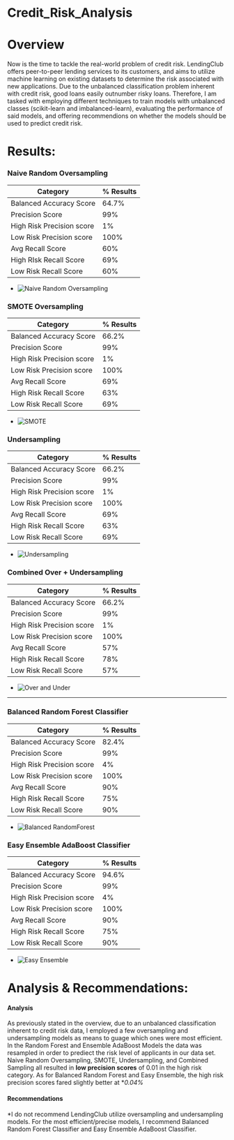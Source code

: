 # Credit_Risk_Analysis

# Overview 
Now is the time to tackle the real-world problem of credit risk. LendingClub offers peer-to-peer lending services to its customers, and aims to utilize machine learning on existing datasets to determine the risk associated with new applications. Due to the unbalanced classification problem inherent with credit risk, good loans easily outnumber risky loans. Therefore, I am tasked with employing different techniques to train models with unbalanced classes (scikit-learn and imbalanced-learn), evaluating the performance of said models, and offering recommendions on whether the models should be used to predict credit risk.


# Results: 

### Naive Random Oversampling
Category | % Results
------------ | -------------
Balanced Accuracy Score | 64.7%
Precision Score | 99%
High Risk Precision score| 1%
Low Risk Precision score | 100%
Avg Recall Score | 60%
High RIsk Recall Score | 69%
Low Risk Recall Score | 60%



- ![Naive Random Oversampling](https://user-images.githubusercontent.com/77905862/130278869-89ad5a41-9538-4155-9e6f-4baa2316425e.png)

 ### SMOTE Oversampling
Category | % Results
------------ | -------------
Balanced Accuracy Score | 66.2%
Precision Score | 99%
High Risk Precision score| 1%
Low Risk Precision score | 100%
Avg Recall Score | 69%
High Risk Recall Score | 63%
Low Risk Recall Score | 69%



- ![SMOTE ](https://user-images.githubusercontent.com/77905862/130279060-df1a86e0-8a6d-4174-8972-f908fd94ebfc.png)

### Undersampling
Category | % Results
------------ | -------------
Balanced Accuracy Score | 66.2%
Precision Score | 99%
High Risk Precision score| 1%
Low Risk Precision score | 100%
Avg Recall Score | 69%
High Risk Recall Score | 63%
Low Risk Recall Score | 69%



- ![Undersampling](https://user-images.githubusercontent.com/77905862/130279211-184369f2-d49b-474b-b654-ce96a2802242.png)

### Combined Over + Undersampling
Category | % Results
------------ | -------------
Balanced Accuracy Score | 66.2%
Precision Score | 99%
High Risk Precision score| 1%
Low Risk Precision score | 100%
Avg Recall Score | 57%
High Risk Recall Score | 78%
Low Risk Recall Score | 57%



- ![Over and Under](https://user-images.githubusercontent.com/77905862/130279369-45edfdf9-7a50-4a4b-a4f3-035d1995b58f.png)
 
 
 --------------------------------------------------------------------------------------------------------------

### Balanced Random Forest Classifier
Category | % Results
------------ | -------------
Balanced Accuracy Score | 82.4%
Precision Score | 99%
High Risk Precision score| 4%
Low Risk Precision score | 100%
Avg Recall Score | 90%
High Risk Recall Score | 75%
Low Risk Recall Score | 90%



- ![Balanced RandomForest](https://user-images.githubusercontent.com/77905862/130282181-24b018c6-7f32-4dee-9e41-080fe9aad684.png)

### Easy Ensemble AdaBoost Classifier
Category | % Results
------------ | -------------
Balanced Accuracy Score | 94.6%
Precision Score | 99%
High Risk Precision score| 4%
Low Risk Precision score | 100%
Avg Recall Score | 90%
High Risk Recall Score | 75%
Low Risk Recall Score | 90%



- ![Easy Ensemble](https://user-images.githubusercontent.com/77905862/130282327-35c4d21e-6749-4fa0-a3ac-9dff94f5153d.png)


# Analysis & Recommendations: 

#### Analysis
As previously stated in the overview, due to an unbalanced classification inherent to credit risk data, I employed a few oversampling and undersampling models as means to guage which ones were most efficient. In the Random Forest and Ensemble AdaBoost Models the data was resampled in order to prediect the risk level of applicants in our data set. Naive Random Oversampling, SMOTE, Undersampling, and Combined Sampling all resulted in **low precision scores** of 0.01 in the high risk category. As for Balanced Random Forest and Easy Ensemble, the high risk precision scores fared slightly better at **0.04%*

#### Recommendations
*I do not recommend LendingClub utilize oversampling and undersampling models. For the most efficient/precise models, I recommend Balanced Random Forest Classifier and Easy Ensemble AdaBoost Classifier.
